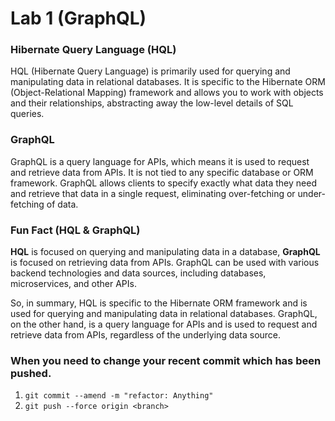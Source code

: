 # Lab 1 (GraphQL)

### Hibernate Query Language (HQL)
HQL (Hibernate Query Language) is primarily used for querying and manipulating data in relational databases. It is specific to the Hibernate ORM (Object-Relational Mapping) framework and allows you to work with objects and their relationships, abstracting away the low-level details of SQL queries.

### GraphQL
GraphQL is a query language for APIs, which means it is used to request and retrieve data from APIs. It is not tied to any specific database or ORM framework. GraphQL allows clients to specify exactly what data they need and retrieve that data in a single request, eliminating over-fetching or under-fetching of data.

### Fun Fact (HQL  & GraphQL)
**HQL** is focused on querying and manipulating data in a database, **GraphQL** is focused on retrieving data from APIs. GraphQL can be used with various backend technologies and data sources, including databases, microservices, and other APIs.

So, in summary, HQL is specific to the Hibernate ORM framework and is used for querying and manipulating data in relational databases. GraphQL, on the other hand, is a query language for APIs and is used to request and retrieve data from APIs, regardless of the underlying data source.


### When you need to change your recent commit which has been pushed.
1. `git commit --amend -m "refactor: Anything"`
2. `git push --force origin <branch>`

